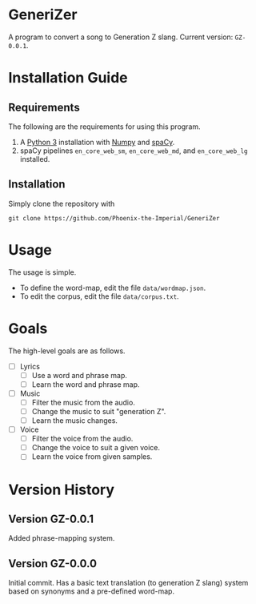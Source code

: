 # GeneriZer

 A program to convert a song to Generation Z slang.
 Current version: `GZ-0.0.1`.

# Installation Guide

 ## Requirements

 The following are the requirements for using this program.
  1. A [Python 3](https://www.python.org/) installation with [Numpy](https://numpy.org/) and [spaCy](https://spacy.io/).
  2. spaCy pipelines `en_core_web_sm`, `en_core_web_md`, and `en_core_web_lg` installed.
 
 ## Installation

  Simply clone the repository with
 ```shell
 git clone https://github.com/Phoenix-the-Imperial/GeneriZer
 ```

# Usage

 The usage is simple.
 * To define the word-map, edit the file `data/wordmap.json`.
 * To edit the corpus, edit the file `data/corpus.txt`.

# Goals

 The high-level goals are as follows.
 - [ ] Lyrics
   - [ ] Use a word and phrase map.
   - [ ] Learn the word and phrase map.
 - [ ] Music
   - [ ] Filter the music from the audio.
   - [ ] Change the music to suit "generation Z".
   - [ ] Learn the music changes.
 - [ ] Voice
   - [ ] Filter the voice from the audio.
   - [ ] Change the voice to suit a given voice.
   - [ ] Learn the voice from given samples.

# Version History

 ## Version GZ-0.0.1

 Added phrase-mapping system.

 ## Version GZ-0.0.0

  Initial commit. Has a basic text translation (to generation Z slang) system based on synonyms and a pre-defined word-map.